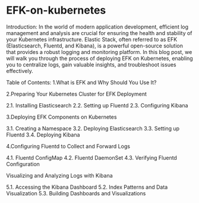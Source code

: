 # EFK-on-kubernetes

Introduction: 
In the world of modern application development, efficient log management and analysis are crucial for ensuring the health and stability of your Kubernetes infrastructure. Elastic Stack, often referred to as EFK (Elasticsearch, Fluentd, and Kibana), is a powerful open-source solution that provides a robust logging and monitoring platform. In this blog post, we will walk you through the process of deploying EFK on Kubernetes, enabling you to centralize logs, gain valuable insights, and troubleshoot issues effectively.

Table of Contents:
1.What is EFK and Why Should You Use It?

2.Preparing Your Kubernetes Cluster for EFK Deployment

2.1. Installing Elasticsearch
2.2. Setting up Fluentd
2.3. Configuring Kibana

3.Deploying EFK Components on Kubernetes
   
3.1. Creating a Namespace
3.2. Deploying Elasticsearch
3.3. Setting up Fluentd
3.4. Deploying Kibana

4.Configuring Fluentd to Collect and Forward Logs

4.1. Fluentd ConfigMap
4.2. Fluentd DaemonSet
4.3. Verifying Fluentd Configuration

Visualizing and Analyzing Logs with Kibana

5.1. Accessing the Kibana Dashboard
5.2. Index Patterns and Data Visualization
5.3. Building Dashboards and Visualizations
